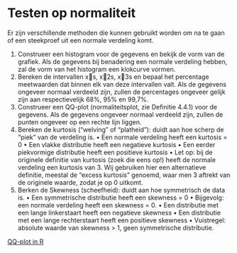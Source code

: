 # Testen op normaliteit

Er zijn verschillende methoden die kunnen gebruikt worden om na te gaan of een steekproef uit een
normale verdeling komt.

1. Construeer een histogram voor de gegevens en bekijk de vorm van de grafiek. Als de
  gegevens bij benadering een normale verdeling hebben, zal de vorm van het histogram een
  klokcurve vormen.
2. Bereken de intervallen xs, x2s, x3s en bepaal het percentage meetwaarden dat binnen
  elk van deze intervallen valt. Als de gegevens ongeveer normaal verdeeld zijn, zullen de
  percentages ongeveer gelijk zijn aan respectievelijk 68%, 95% en 99,7%.
3. Construeer een QQ-plot (normaliteitsplot, zie Definitie 4.4.1) voor de gegevens. Als de
  gegevens ongeveer normaal verdeeld zijn, zullen de punten ongeveer op een rechte lijn liggen.
4. Bereken de kurtosis (“welving” of “platheid”): duidt aan hoe scherp de “piek” van de
  verdeling is.
  • Een normale verdeling heeft een kurtosis = 0
  • Een vlakke distributie heeft een negatieve kurtosis
  • Een eerder piekvormige distributie heeft een positieve kurtosis
  • Let op: bij de originele definitie van kurtosis (zoek die eens op!) heeft de normale
  verdeling een kurtosis van 3. Wij gebruiken hier een alternatieve definitie, meestal de
  “excess kurtosis” genoemd, waar men 3 aftrekt van de originele waarde, zodat je op 0
  uitkomt.
5. Berken de Skewness (scheefheid): duidt aan hoe symmetrisch de data is.
  • Een symmetrische distributie heeft een skewness = 0
  • Bijgevolg: een normale verdeling heeft een skewness = 0.
  • Een distributie met een lange linkerstaart heeft een negatieve skewness
  • Een distributie met een lange rechterstaart heeft een positieve skewness
  • Vuistregel: absolute waarde van skewness > 1, geen symmetrische distributie.
  
[QQ-plot in R](QQ-plot.R)
